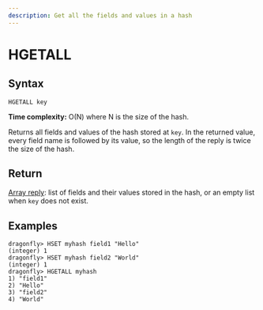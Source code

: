 ```yaml
---
description: Get all the fields and values in a hash
---
```


# HGETALL

## Syntax

    HGETALL key

**Time complexity:** O(N) where N is the size of the hash.

Returns all fields and values of the hash stored at `key`.
In the returned value, every field name is followed by its value, so the length
of the reply is twice the size of the hash.

## Return

[Array reply](https://redis.io/docs/reference/protocol-spec#resp-arrays): list of fields and their values stored in the hash, or an
empty list when `key` does not exist.

## Examples

```shell
dragonfly> HSET myhash field1 "Hello"
(integer) 1
dragonfly> HSET myhash field2 "World"
(integer) 1
dragonfly> HGETALL myhash
1) "field1"
2) "Hello"
3) "field2"
4) "World"
```
